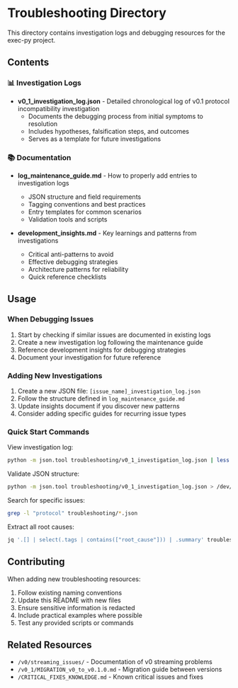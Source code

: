 # Troubleshooting Directory

This directory contains investigation logs and debugging resources for the exec-py project.

## Contents

### 📊 Investigation Logs
- **v0_1_investigation_log.json** - Detailed chronological log of v0.1 protocol incompatibility investigation
  - Documents the debugging process from initial symptoms to resolution
  - Includes hypotheses, falsification steps, and outcomes
  - Serves as a template for future investigations

### 📚 Documentation
- **log_maintenance_guide.md** - How to properly add entries to investigation logs
  - JSON structure and field requirements
  - Tagging conventions and best practices
  - Entry templates for common scenarios
  - Validation tools and scripts

- **development_insights.md** - Key learnings and patterns from investigations
  - Critical anti-patterns to avoid
  - Effective debugging strategies
  - Architecture patterns for reliability
  - Quick reference checklists

## Usage

### When Debugging Issues
1. Start by checking if similar issues are documented in existing logs
2. Create a new investigation log following the maintenance guide
3. Reference development insights for debugging strategies
4. Document your investigation for future reference

### Adding New Investigations
1. Create a new JSON file: `[issue_name]_investigation_log.json`
2. Follow the structure defined in `log_maintenance_guide.md`
3. Update insights document if you discover new patterns
4. Consider adding specific guides for recurring issue types

### Quick Start Commands

View investigation log:
```bash
python -m json.tool troubleshooting/v0_1_investigation_log.json | less
```

Validate JSON structure:
```bash
python -m json.tool troubleshooting/v0_1_investigation_log.json > /dev/null && echo "✓ Valid JSON"
```

Search for specific issues:
```bash
grep -l "protocol" troubleshooting/*.json
```

Extract all root causes:
```bash
jq '.[] | select(.tags | contains(["root_cause"])) | .summary' troubleshooting/*.json
```

## Contributing

When adding new troubleshooting resources:
1. Follow existing naming conventions
2. Update this README with new files
3. Ensure sensitive information is redacted
4. Include practical examples where possible
5. Test any provided scripts or commands

## Related Resources
- `/v0/streaming_issues/` - Documentation of v0 streaming problems
- `/v0_1/MIGRATION_v0_to_v0.1.0.md` - Migration guide between versions
- `/CRITICAL_FIXES_KNOWLEDGE.md` - Known critical issues and fixes
